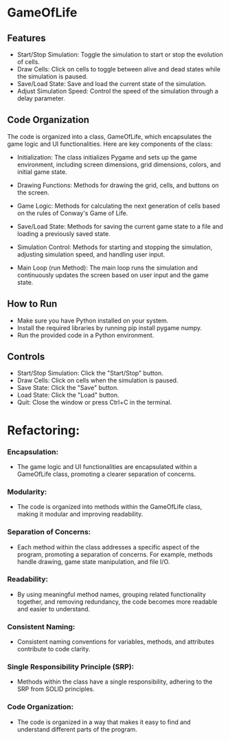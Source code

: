 # GameOfLife

## Features
- Start/Stop Simulation: Toggle the simulation to start or stop the evolution of cells.
- Draw Cells: Click on cells to toggle between alive and dead states while the simulation is paused.
- Save/Load State: Save and load the current state of the simulation.
- Adjust Simulation Speed: Control the speed of the simulation through a delay parameter.

## Code Organization

The code is organized into a class, GameOfLife, which encapsulates the game logic and UI functionalities. Here are key components of the class:

- Initialization: The class initializes Pygame and sets up the game environment, including screen dimensions, grid dimensions, colors, and initial game state.

 - Drawing Functions: Methods for drawing the grid, cells, and buttons on the screen.

- Game Logic: Methods for calculating the next generation of cells based on the rules of Conway's Game of Life.

- Save/Load State: Methods for saving the current game state to a file and loading a previously saved state.

- Simulation Control: Methods for starting and stopping the simulation, adjusting simulation speed, and handling user input.

- Main Loop (run Method): The main loop runs the simulation and continuously updates the screen based on user input and the game state.

## How to Run

- Make sure you have Python installed on your system.
- Install the required libraries by running pip install pygame numpy.
- Run the provided code in a Python environment.

## Controls
- Start/Stop Simulation: Click the "Start/Stop" button.
- Draw Cells: Click on cells when the simulation is paused.
- Save State: Click the "Save" button.
- Load State: Click the "Load" button.
- Quit: Close the window or press Ctrl+C in the terminal.

# Refactoring: 
### Encapsulation:

- The game logic and UI functionalities are encapsulated within a GameOfLife class, promoting a clearer separation of concerns.
### Modularity:

- The code is organized into methods within the GameOfLife class, making it modular and improving readability.
### Separation of Concerns:

- Each method within the class addresses a specific aspect of the program, promoting a separation of concerns. For example, methods handle drawing, game state manipulation, and file I/O.
### Readability:

- By using meaningful method names, grouping related functionality together, and removing redundancy, the code becomes more readable and easier to understand.
### Consistent Naming:

- Consistent naming conventions for variables, methods, and attributes contribute to code clarity.
### Single Responsibility Principle (SRP):

- Methods within the class have a single responsibility, adhering to the SRP from SOLID principles.
### Code Organization:

- The code is organized in a way that makes it easy to find and understand different parts of the program.
